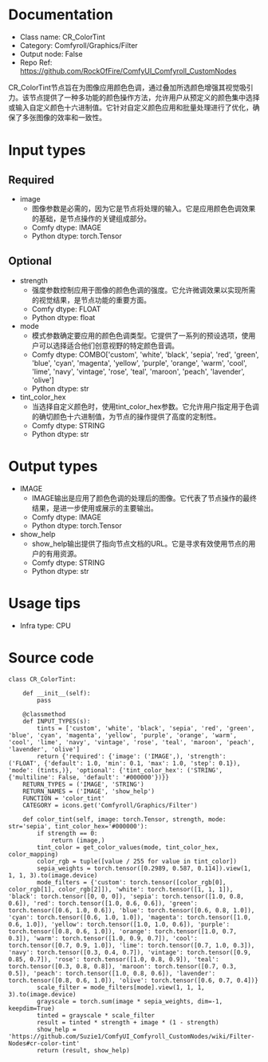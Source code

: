 # Documentation
- Class name: CR_ColorTint
- Category: Comfyroll/Graphics/Filter
- Output node: False
- Repo Ref: https://github.com/RockOfFire/ComfyUI_Comfyroll_CustomNodes

CR_ColorTint节点旨在为图像应用颜色色调，通过叠加所选颜色增强其视觉吸引力。该节点提供了一种多功能的颜色操作方法，允许用户从预定义的颜色集中选择或输入自定义颜色十六进制值。它针对自定义颜色应用和批量处理进行了优化，确保了多张图像的效率和一致性。

# Input types
## Required
- image
    - 图像参数是必需的，因为它是节点将处理的输入。它是应用颜色色调效果的基础，是节点操作的关键组成部分。
    - Comfy dtype: IMAGE
    - Python dtype: torch.Tensor
## Optional
- strength
    - 强度参数控制应用于图像的颜色色调的强度。它允许微调效果以实现所需的视觉结果，是节点功能的重要方面。
    - Comfy dtype: FLOAT
    - Python dtype: float
- mode
    - 模式参数确定要应用的颜色色调类型。它提供了一系列的预设选项，使用户可以选择适合他们创意视野的特定颜色音调。
    - Comfy dtype: COMBO['custom', 'white', 'black', 'sepia', 'red', 'green', 'blue', 'cyan', 'magenta', 'yellow', 'purple', 'orange', 'warm', 'cool', 'lime', 'navy', 'vintage', 'rose', 'teal', 'maroon', 'peach', 'lavender', 'olive']
    - Python dtype: str
- tint_color_hex
    - 当选择自定义颜色时，使用tint_color_hex参数。它允许用户指定用于色调的确切颜色十六进制值，为节点的操作提供了高度的定制性。
    - Comfy dtype: STRING
    - Python dtype: str

# Output types
- IMAGE
    - IMAGE输出是应用了颜色色调的处理后的图像。它代表了节点操作的最终结果，是进一步使用或展示的主要输出。
    - Comfy dtype: IMAGE
    - Python dtype: torch.Tensor
- show_help
    - show_help输出提供了指向节点文档的URL。它是寻求有效使用节点的用户的有用资源。
    - Comfy dtype: STRING
    - Python dtype: str

# Usage tips
- Infra type: CPU

# Source code
```
class CR_ColorTint:

    def __init__(self):
        pass

    @classmethod
    def INPUT_TYPES(s):
        tints = ['custom', 'white', 'black', 'sepia', 'red', 'green', 'blue', 'cyan', 'magenta', 'yellow', 'purple', 'orange', 'warm', 'cool', 'lime', 'navy', 'vintage', 'rose', 'teal', 'maroon', 'peach', 'lavender', 'olive']
        return {'required': {'image': ('IMAGE',), 'strength': ('FLOAT', {'default': 1.0, 'min': 0.1, 'max': 1.0, 'step': 0.1}), 'mode': (tints,)}, 'optional': {'tint_color_hex': ('STRING', {'multiline': False, 'default': '#000000'})}}
    RETURN_TYPES = ('IMAGE', 'STRING')
    RETURN_NAMES = ('IMAGE', 'show_help')
    FUNCTION = 'color_tint'
    CATEGORY = icons.get('Comfyroll/Graphics/Filter')

    def color_tint(self, image: torch.Tensor, strength, mode: str='sepia', tint_color_hex='#000000'):
        if strength == 0:
            return (image,)
        tint_color = get_color_values(mode, tint_color_hex, color_mapping)
        color_rgb = tuple([value / 255 for value in tint_color])
        sepia_weights = torch.tensor([0.2989, 0.587, 0.114]).view(1, 1, 1, 3).to(image.device)
        mode_filters = {'custom': torch.tensor([color_rgb[0], color_rgb[1], color_rgb[2]]), 'white': torch.tensor([1, 1, 1]), 'black': torch.tensor([0, 0, 0]), 'sepia': torch.tensor([1.0, 0.8, 0.6]), 'red': torch.tensor([1.0, 0.6, 0.6]), 'green': torch.tensor([0.6, 1.0, 0.6]), 'blue': torch.tensor([0.6, 0.8, 1.0]), 'cyan': torch.tensor([0.6, 1.0, 1.0]), 'magenta': torch.tensor([1.0, 0.6, 1.0]), 'yellow': torch.tensor([1.0, 1.0, 0.6]), 'purple': torch.tensor([0.8, 0.6, 1.0]), 'orange': torch.tensor([1.0, 0.7, 0.3]), 'warm': torch.tensor([1.0, 0.9, 0.7]), 'cool': torch.tensor([0.7, 0.9, 1.0]), 'lime': torch.tensor([0.7, 1.0, 0.3]), 'navy': torch.tensor([0.3, 0.4, 0.7]), 'vintage': torch.tensor([0.9, 0.85, 0.7]), 'rose': torch.tensor([1.0, 0.8, 0.9]), 'teal': torch.tensor([0.3, 0.8, 0.8]), 'maroon': torch.tensor([0.7, 0.3, 0.5]), 'peach': torch.tensor([1.0, 0.8, 0.6]), 'lavender': torch.tensor([0.8, 0.6, 1.0]), 'olive': torch.tensor([0.6, 0.7, 0.4])}
        scale_filter = mode_filters[mode].view(1, 1, 1, 3).to(image.device)
        grayscale = torch.sum(image * sepia_weights, dim=-1, keepdim=True)
        tinted = grayscale * scale_filter
        result = tinted * strength + image * (1 - strength)
        show_help = 'https://github.com/Suzie1/ComfyUI_Comfyroll_CustomNodes/wiki/Filter-Nodes#cr-color-tint'
        return (result, show_help)
```